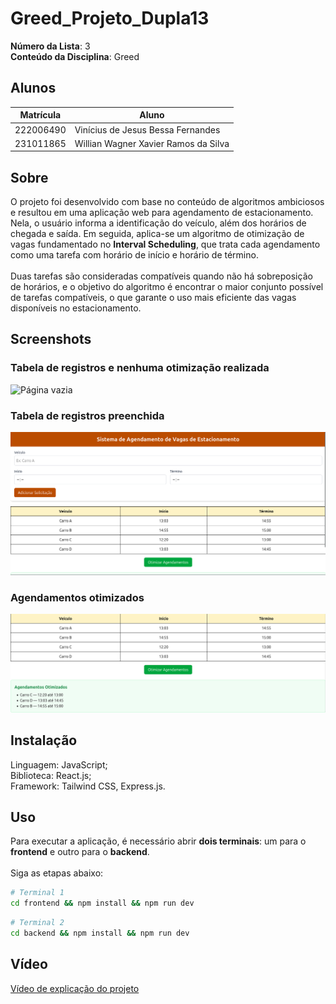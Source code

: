 # Greed_Projeto_Dupla13

**Número da Lista**: 3<br>
**Conteúdo da Disciplina**: Greed<br>

## Alunos
|Matrícula | Aluno |
| -- | -- |
| 222006490  |  Vinícius de Jesus Bessa Fernandes |
| 231011865  |  Willian Wagner Xavier Ramos da Silva |

## Sobre 
[Descreva os objetivos do seu projeto e como ele funciona. ]: #
O projeto foi desenvolvido com base no conteúdo de algoritmos ambiciosos e resultou em uma aplicação web para agendamento de estacionamento. Nela, o usuário informa a identificação do veículo, além dos horários de chegada e saída. Em seguida, aplica-se um algoritmo de otimização de vagas fundamentado no **Interval Scheduling**, que trata cada agendamento como uma tarefa com horário de início e horário de término.<br><br>
Duas tarefas são consideradas compatíveis quando não há sobreposição de horários, e o objetivo do algoritmo é encontrar o maior conjunto possível de tarefas compatíveis, o que garante o uso mais eficiente das vagas disponíveis no estacionamento.

## Screenshots
[Adicione 3 ou mais screenshots do projeto em funcionamento.]: #
### Tabela de registros e nenhuma otimização realizada
![Página vazia](screenshots/página_vazia.png)
### Tabela de registros preenchida
![Tabela preenchida](screenshots/tabela_preenchida.png)
### Agendamentos otimizados
![Agendamento otimizado](screenshots/agendamentos_otimizados.png)

## Instalação
[**Linguagem**: xxxxxx<br>]: #
[**Framework**: (caso exista)]: #<br>
Linguagem: JavaScript;<br>
Biblioteca: React.js;<br>
Framework: Tailwind CSS, Express.js.

## Uso
[Explique como usar seu projeto caso haja algum passo a passo após o comando de execução.]: #
Para executar a aplicação, é necessário abrir **dois terminais**: um para o **frontend** e outro para o **backend**.<br>  
Siga as etapas abaixo:

```bash
# Terminal 1
cd frontend && npm install && npm run dev
```
```bash
# Terminal 2
cd backend && npm install && npm run dev
```
## Vídeo
[Quaisquer outras informações sobre seu projeto podem ser descritas abaixo.]: #

[Vídeo de explicação do projeto](https://youtu.be/INkflZm_X1Y)
